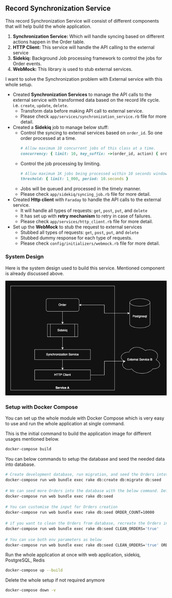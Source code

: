## Record Synchronization Service

This record Synchronization Service will consist of different components that will help build the whole application.

1. **Synchronization Service:** Which will handle syncing based on different actions happen in the Order table.
2. **HTTP Client:** This service will handle the API calling to the external service
3. **Sidekiq:** Background Job processing framework to control the jobs for Order events.
4. **WebMock:** This library is used to stub external services.

I want to solve the Synchronization problem with External service with this whole setup.

- Created **Synchronization Services** to manage the API calls to the external service with transformed data based on the record life cycle. i.e. `create`, `update`, `delete`.
  - Transform data before making API call to external service.
  - Please check `app/services/synchronization_service.rb` file for more detail.
- Created a **Sidekiq** job to manage below stuff:
  - Control the syncing to external services based on `order_id`. So one order processed at a time.
    ```ruby
    # Allow maximum 10 concurrent jobs of this class at a time.
    concurrency: { limit: 10, key_suffix: ->(order_id, action) { order_id } }
    ```
  - Control the job processing by limiting.
    ```ruby
    # Allow maximum 1K jobs being processed within 10 seconds window.
    threshold: { limit: 1_000, period: 10.seconds }
    ```
  - Jobs will be queued and processed in the timely manner.
  - Please check `app/sidekiq/syncing_job.rb` file for more detail.
- Created **Http client** with `Faraday` to handle the API calls to the external service.
  - It will handle all types of requests: `get`, `post`, `put`, and `delete`
  - It has set up with **retry mechanism** to retry in case of failures.
  - Please check `app/services/http_client.rb` file for more detail.
- Set up the **WebMock** to stub the request to external services
  - Stubbed all types of requests: `get`, `post`, `put`, and `delete`
  - Stubbed dummy response for each type of requests.
  - Please check `config/initializers/webmock.rb` file for more detail.

### System Design

Here is the system design used to build this service. Mentioned component is already discussed above.

![Synchronization Service](synchronization-service.png)

### Setup with Docker Compose

You can set up the whole module with Docker Compose which is very easy to use and run the whole application at single command.

This is the initial command to build the application image for different usages mentioned below.

```bash
docker-compose build
```

You can below commands to setup the database and seed the needed data into database.
```bash
# Create development database, run migration, and seed the Orders intothe  database
docker-compose run web bundle exec rake db:create db:migrate db:seed

# We can seed more Orders into the database with the below command. Default 10000 Orders
docker-compose run web bundle exec rake db:seed

# You can customise the input for Orders creation
docker-compose run web bundle exec rake db:seed ORDER_COUNT=10000

# if you want to clean the Orders from database, recreate the Orders in the database
docker-compose run web bundle exec rake db:seed CLEAN_ORDERS='true' 

# You can use both env parameters as below
docker-compose run web bundle exec rake db:seed CLEAN_ORDERS='true' ORDER_COUNT=100
```
Run the whole application at once with web application, sidekiq, PostgreSQL, Redis

```bash
docker-compose up --build
```

Delete the whole setup if not required anymore

```bash
docker-compose down -v
```

